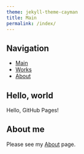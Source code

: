 ```yaml
---
theme: jekyll-theme-cayman
title: Main
permalink: /index/
---
```


## Navigation

* [Main](/index/)
* [Works](/works/)
* [About](/about/)

## Hello, world

Hello, GitHub Pages!

## About me

Please see my [About](/about) page.
